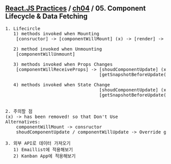 ## [React.JS Practices](https://github.com/kickscar-javascript/react-practices) / [ch04](https://github.com/kickscar-javascript/react-practices/tree/master/ch04) / 05. Component Lifecycle &amp; Data Fetching

<pre>
1. Lifecircle
   1) methods invoked when Mounting
    [consructor] -> [componentWillMount] (x) -> [render] -> [componentDidMount]

   2) method invoked when Unmounting
    [componentWillUnmount]

   3) methods invoked when Props Changes
    [componentWillReceiveProps] -> [shoudComponentUpdate] (x) -> [componentWillUpdate] (x) -> [render] -> [componentDidUpdate(prevProps, prevState, snapshot)]
                                   [getSnapshotBeforeUpdate(prevProps, prevState)] : override

   4) methods invoked when State Change
                                   [shoudComponentUpdate] (x) -> [componentWillUpdate] (x) -> [render] -> [componentDidUpdate(prevProps, prevState, snapshot)]
                                   [getSnapshotBeforeUpdate(prevProps, prevState)] : override


2. 주의할 점
(x) -> has been removed! so that Don't Use
Alternatives:
    componentWillMount -> consructor
    shoudComponentUpdate / componentWillUpdate -> Override getSnapshotBeforeUpdate(...)

3. 외부 API로 데이터 가져오기
   1) Emaillist에 적용해보기
   2) Kanban App에 적용해보기

   
</pre>